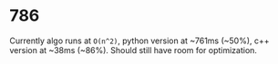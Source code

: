 # 786

Currently algo runs at `O(n^2)`, python version at ~761ms (~50%), c++ version at ~38ms (~86%). Should still have room for optimization.

